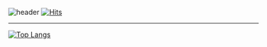 ![header](https://capsule-render.vercel.app/api?type=waving&color=timeGradient&height=70&section=header&fontSize=30&fontAlignY=30)
[![Hits](https://hits.seeyoufarm.com/api/count/incr/badge.svg?url=https%3A%2F%2Fgithub.com%2Fzzerii%2Fhit-counter&count_bg=%2347A3FF&title_bg=%23D49CFF&icon=&icon_color=%23E7E7E7&title=hits&edge_flat=false)](https://hits.seeyoufarm.com)</br>

* * *
﻿[![Top Langs](https://github-readme-stats.vercel.app/api/top-langs/?username=sig2nya&langs_count=5&layout=compact&theme=dark)](https://github.com/sig2nya/sig2nya)﻿

